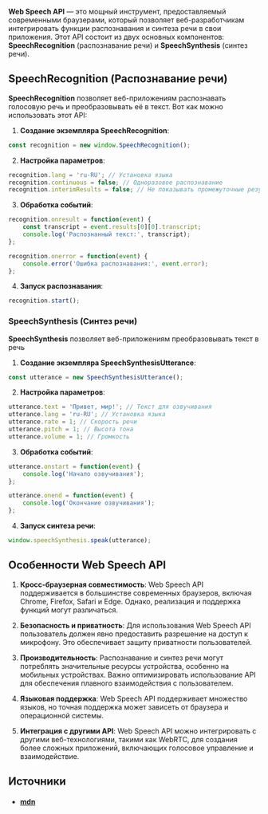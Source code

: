 **Web Speech API** — это мощный инструмент, предоставляемый современными браузерами, который позволяет веб-разработчикам интегрировать функции распознавания и синтеза речи в свои приложения. Этот API состоит из двух основных компонентов: **SpeechRecognition** (распознавание речи) и **SpeechSynthesis** (синтез речи).

## SpeechRecognition (Распознавание речи)

**SpeechRecognition** позволяет веб-приложениям распознавать голосовую речь и преобразовывать её в текст. Вот как можно использовать этот API:

1. **Создание экземпляра SpeechRecognition**:
```javascript
const recognition = new window.SpeechRecognition();
```

2. **Настройка параметров**:
```javascript
recognition.lang = 'ru-RU'; // Установка языка
recognition.continuous = false; // Одноразовое распознавание
recognition.interimResults = false; // Не показывать промежуточные результаты
```

3. **Обработка событий**:
```javascript
recognition.onresult = function(event) {
	const transcript = event.results[0][0].transcript;
	console.log('Распознанный текст:', transcript);
};

recognition.onerror = function(event) {
	console.error('Ошибка распознавания:', event.error);
};
```

4. **Запуск распознавания**:
```javascript
recognition.start();
```

### SpeechSynthesis (Синтез речи)

**SpeechSynthesis** позволяет веб-приложениям преобразовывать текст в речь

1. **Создание экземпляра SpeechSynthesisUtterance**:
```javascript
const utterance = new SpeechSynthesisUtterance();
```

2. **Настройка параметров**:
```javascript
utterance.text = 'Привет, мир!'; // Текст для озвучивания
utterance.lang = 'ru-RU'; // Установка языка
utterance.rate = 1; // Скорость речи
utterance.pitch = 1; // Высота тона
utterance.volume = 1; // Громкость
```

3. **Обработка событий**:
```javascript
utterance.onstart = function(event) {
	console.log('Начало озвучивания');
};

utterance.onend = function(event) {
	console.log('Окончание озвучивания');
};
```

4. **Запуск синтеза речи**:
```javascript
window.speechSynthesis.speak(utterance);
```

## Особенности Web Speech API

1. **Кросс-браузерная совместимость**: Web Speech API поддерживается в большинстве современных браузеров, включая Chrome, Firefox, Safari и Edge. Однако, реализация и поддержка функций могут различаться.

2. **Безопасность и приватность**: Для использования Web Speech API пользователь должен явно предоставить разрешение на доступ к микрофону. Это обеспечивает защиту приватности пользователей.

3. **Производительность**: Распознавание и синтез речи могут потреблять значительные ресурсы устройства, особенно на мобильных устройствах. Важно оптимизировать использование API для обеспечения плавного взаимодействия с пользователем.

4. **Языковая поддержка**: Web Speech API поддерживает множество языков, но точная поддержка может зависеть от браузера и операционной системы.

5. **Интеграция с другими API**: Web Speech API можно интегрировать с другими веб-технологиями, такими как WebRTC, для создания более сложных приложений, включающих голосовое управление и взаимодействие.

## Источники
- #### [mdn](https://developer.mozilla.org/en-US/docs/Web/API/Web_Speech_API)